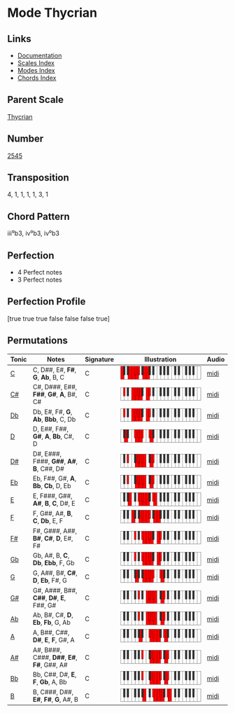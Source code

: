 # Mode Thycrian

## Links

- [Documentation](README.md)
- [Scales Index](Scales.md)
- [Modes Index](Modes.md)
- [Chords Index](Chords.md)

## Parent Scale

[Thycrian](ScaleThycrian.md)

## Number

[2545](https://ianring.com/musictheory/scales/2545)

## Transposition

4, 1, 1, 1, 1, 3, 1

## Chord Pattern

iii⁰b3, iv⁰b3, iv⁰b3

## Perfection

- 4 Perfect notes
- 3 Perfect notes

## Perfection Profile

[true true true false false false true]

## Permutations

| Tonic | Notes | Signature | Illustration | Audio |
|-------|-------|-----------|--------------|-------|
| [C](ModeCNaturalThycrian.md) | C, D##, E#, **F#**, **G**, **Ab**, B, C | C | ![CNaturalThycrian](ModeCNaturalThycrian.png) | [midi](https://github.com/edipermadi/music/blob/main/docs/ModeCNaturalThycrian.mid?raw=true) |
| [C#](ModeCSharpThycrian.md) | C#, D###, E##, **F##**, **G#**, **A**, B#, C# | C | ![CSharpThycrian](ModeCSharpThycrian.png) | [midi](https://github.com/edipermadi/music/blob/main/docs/ModeCSharpThycrian.mid?raw=true) |
| [Db](ModeDFlatThycrian.md) | Db, E#, F#, **G**, **Ab**, **Bbb**, C, Db | C | ![DFlatThycrian](ModeDFlatThycrian.png) | [midi](https://github.com/edipermadi/music/blob/main/docs/ModeDFlatThycrian.mid?raw=true) |
| [D](ModeDNaturalThycrian.md) | D, E##, F##, **G#**, **A**, **Bb**, C#, D | C | ![DNaturalThycrian](ModeDNaturalThycrian.png) | [midi](https://github.com/edipermadi/music/blob/main/docs/ModeDNaturalThycrian.mid?raw=true) |
| [D#](ModeDSharpThycrian.md) | D#, E###, F###, **G##**, **A#**, **B**, C##, D# | C | ![DSharpThycrian](ModeDSharpThycrian.png) | [midi](https://github.com/edipermadi/music/blob/main/docs/ModeDSharpThycrian.mid?raw=true) |
| [Eb](ModeEFlatThycrian.md) | Eb, F##, G#, **A**, **Bb**, **Cb**, D, Eb | C | ![EFlatThycrian](ModeEFlatThycrian.png) | [midi](https://github.com/edipermadi/music/blob/main/docs/ModeEFlatThycrian.mid?raw=true) |
| [E](ModeENaturalThycrian.md) | E, F###, G##, **A#**, **B**, **C**, D#, E | C | ![ENaturalThycrian](ModeENaturalThycrian.png) | [midi](https://github.com/edipermadi/music/blob/main/docs/ModeENaturalThycrian.mid?raw=true) |
| [F](ModeFNaturalThycrian.md) | F, G##, A#, **B**, **C**, **Db**, E, F | C | ![FNaturalThycrian](ModeFNaturalThycrian.png) | [midi](https://github.com/edipermadi/music/blob/main/docs/ModeFNaturalThycrian.mid?raw=true) |
| [F#](ModeFSharpThycrian.md) | F#, G###, A##, **B#**, **C#**, **D**, E#, F# | C | ![FSharpThycrian](ModeFSharpThycrian.png) | [midi](https://github.com/edipermadi/music/blob/main/docs/ModeFSharpThycrian.mid?raw=true) |
| [Gb](ModeGFlatThycrian.md) | Gb, A#, B, **C**, **Db**, **Ebb**, F, Gb | C | ![GFlatThycrian](ModeGFlatThycrian.png) | [midi](https://github.com/edipermadi/music/blob/main/docs/ModeGFlatThycrian.mid?raw=true) |
| [G](ModeGNaturalThycrian.md) | G, A##, B#, **C#**, **D**, **Eb**, F#, G | C | ![GNaturalThycrian](ModeGNaturalThycrian.png) | [midi](https://github.com/edipermadi/music/blob/main/docs/ModeGNaturalThycrian.mid?raw=true) |
| [G#](ModeGSharpThycrian.md) | G#, A###, B##, **C##**, **D#**, **E**, F##, G# | C | ![GSharpThycrian](ModeGSharpThycrian.png) | [midi](https://github.com/edipermadi/music/blob/main/docs/ModeGSharpThycrian.mid?raw=true) |
| [Ab](ModeAFlatThycrian.md) | Ab, B#, C#, **D**, **Eb**, **Fb**, G, Ab | C | ![AFlatThycrian](ModeAFlatThycrian.png) | [midi](https://github.com/edipermadi/music/blob/main/docs/ModeAFlatThycrian.mid?raw=true) |
| [A](ModeANaturalThycrian.md) | A, B##, C##, **D#**, **E**, **F**, G#, A | C | ![ANaturalThycrian](ModeANaturalThycrian.png) | [midi](https://github.com/edipermadi/music/blob/main/docs/ModeANaturalThycrian.mid?raw=true) |
| [A#](ModeASharpThycrian.md) | A#, B###, C###, **D##**, **E#**, **F#**, G##, A# | C | ![ASharpThycrian](ModeASharpThycrian.png) | [midi](https://github.com/edipermadi/music/blob/main/docs/ModeASharpThycrian.mid?raw=true) |
| [Bb](ModeBFlatThycrian.md) | Bb, C##, D#, **E**, **F**, **Gb**, A, Bb | C | ![BFlatThycrian](ModeBFlatThycrian.png) | [midi](https://github.com/edipermadi/music/blob/main/docs/ModeBFlatThycrian.mid?raw=true) |
| [B](ModeBNaturalThycrian.md) | B, C###, D##, **E#**, **F#**, **G**, A#, B | C | ![BNaturalThycrian](ModeBNaturalThycrian.png) | [midi](https://github.com/edipermadi/music/blob/main/docs/ModeBNaturalThycrian.mid?raw=true) |
